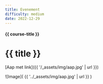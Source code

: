 ```yaml
---
title: Evenement
difficulty: medium
date: 2022-12-29
---
```


#### {{ course-title }}
# {{ title }}

[Aap met link]({{ '/_assets/img/aap.jpg' | url }})

![Image]( {{ '../_assets/img/aap.jpg' | url }} )



